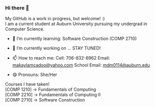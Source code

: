 ### Hi there 👋 
My GitHub is a work in progress, but welcome! :)                                                                                                           
I am a current student at Auburn University pursuing my undergrad in Computer Science.

- 🌱 I’m currently learning: Software Construction (COMP 2710)
-  🔭 I’m currently working on ... STAY TUNED!

- 📫 How to reach me: Cell: 706-832-6962
                      Email: makaylamcadoo@yahoo.com
                      School Email: mdm0114@auburn.edu
- 😄 Pronouns: She/Her
 
Courses I have taken!                                                                                                                                       
[COMP 1210] -> Fundamentals of Computing                                                                                                                   
[COMP 2210] -> Fundamentals of Computing II                                                                                                                 
[COMP 2710] -> Software Construction      

<!--
**makaylamcadoo/makaylamcadoo** is a ✨ _special_ ✨ repository because its `README.md` (this file) appears on your GitHub profile.

Here are some ideas to get you started:

- 🔭 I’m currently working on ...

- 👯 I’m looking to collaborate on ...
- 🤔 I’m looking for help with ...
- 💬 Ask me about ...

- ⚡ Fun fact: ...
-->

